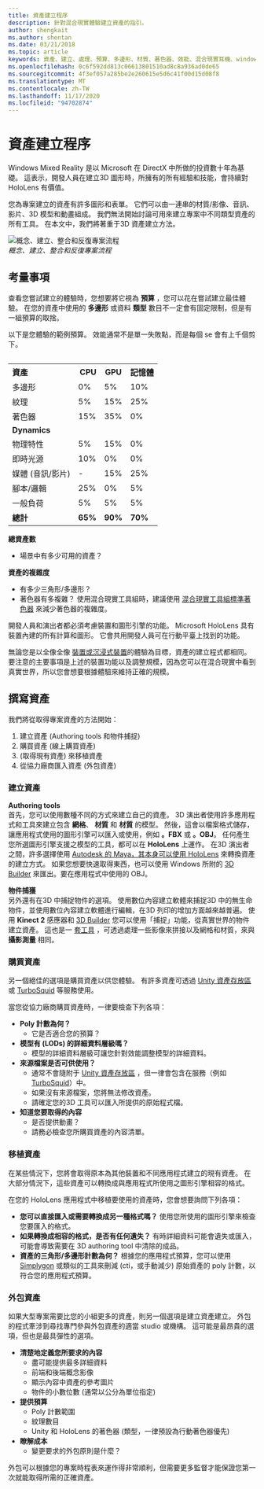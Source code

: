 ```yaml
---
title: 資產建立程序
description: 針對混合現實體驗建立資產的指引。
author: shengkait
ms.author: shentan
ms.date: 03/21/2018
ms.topic: article
keywords: 資產、建立、處理、預算、多邊形、材質、著色器、效能、混合現實耳機、windows mixed reality 耳機、虛擬實境耳機、HoloLens、MRTK、混合現實工具組、資產
ms.openlocfilehash: 0c6f592dd813c06613801510ad8c8a936ad0de65
ms.sourcegitcommit: 4f3ef057a285be2e260615e5d6c41f00d15d08f8
ms.translationtype: MT
ms.contentlocale: zh-TW
ms.lasthandoff: 11/17/2020
ms.locfileid: "94702874"
---
```

# <a name="asset-creation-process"></a>資產建立程序

Windows Mixed Reality 是以 Microsoft 在 DirectX 中所做的投資數十年為基礎。 這表示，開發人員在建立3D 圖形時，所擁有的所有經驗和技能，會持續對 HoloLens 有價值。

您為專案建立的資產有許多圖形和表單。 它們可以由一連串的材質/影像、音訊、影片、3D 模型和動畫組成。 我們無法開始討論可用來建立專案中不同類型資產的所有工具。 在本文中，我們將著重于3D 資產建立方法。

![概念、建立、整合和反復專案流程](images/concept-creation-integration-iteration-flow-640px.jpg)<br>
*概念、建立、整合和反復專案流程*

## <a name="things-to-consider"></a>考量事項

查看您嘗試建立的體驗時，您想要將它視為 **預算** ，您可以花在嘗試建立最佳體驗。 在您的資產中使用的 **多邊形** 或資料 **類型** 數目不一定會有固定限制，但是有一組預算的取捨。

以下是您體驗的範例預算。 效能通常不是單一失敗點，而是每個 se 會有上千個剪下。
<br>

<table style="float:right; margin-left: 10px;">
<tr>
<th style="text-align:left;"><b>資產</b></th><th style="text-align:right;"> CPU</th><th> GPU</th><th> 記憶體</th>
</tr><tr>
<td> 多邊形</td><td> 0%</td><td> 5%</td><td> 10%</td>
</tr><tr>
<td> 紋理</td><td> 5%</td><td> 15%</td><td>25%</td>
</tr><tr>
<td> 著色器</td><td> 15%</td><td> 35%</td><td> 0%</td>
</tr><tr>
<td> <b>Dynamics</b></td><td></td><td></td><td></td>
</tr><tr>
<td> 物理特性</td><td> 5%</td><td> 15%</td><td> 0%</td>
</tr><tr>
<td> 即時光源</td><td> 10%</td><td> 0%</td><td> 0%</td>
</tr><tr>
<td> 媒體 (音訊/影片) </td><td> -</td><td> 15%</td><td> 25%</td>
</tr><tr>
<td> 腳本/邏輯</td><td> 25%</td><td> 0%</td><td> 5%</td>
</tr><tr>
<td> 一般負荷</td><td> 5%</td><td> 5%</td><td> 5%</td>
</tr><tr>
<td> <b>總計</b></td><td> <b>65%</b></td><td> <b>90%</b></td><td> <b>70%</b></td>
</tr>
</table>

**總資產數**
* 場景中有多少可用的資產？

**資產的複雜度**
* 有多少三角形/多邊形？
* 著色器有多複雜？ 使用混合現實工具組時，建議使用 [混合現實工具組標準著色器](https://github.com/microsoft/MixedRealityToolkit-Unity/blob/mrtk_release/Documentation/README_MRTKStandardShader.md) 來減少著色器的複雜度。

開發人員和演出者都必須考慮裝置和圖形引擎的功能。 Microsoft HoloLens 具有裝置內建的所有計算和圖形。 它會共用開發人員可在行動平臺上找到的功能。

無論您是以全像全像 [裝置或沉浸式裝置](../discover/mixed-reality.md#the-mixed-reality-spectrum)的體驗為目標，資產的建立程式都相同。 要注意的主要事項是上述的裝置功能以及調整規模，因為您可以在混合現實中看到真實世界，所以您會想要根據體驗來維持正確的規模。

## <a name="authoring-assets"></a>撰寫資產

我們將從取得專案資產的方法開始：
1. 建立資產 (Authoring tools 和物件捕捉) 
2. 購買資產 (線上購買資產) 
3.  (取得現有資產) 來移植資產
4. 從協力廠商匯入資產 (外包資產) 

### <a name="creating-assets"></a>建立資產

**Authoring tools**<br>
首先，您可以使用數種不同的方式來建立自己的資產。 3D 演出者使用許多應用程式和工具來建立包含 **網格**、 **材質** 和 **材質** 的模型。 然後，這會以檔案格式儲存，讓應用程式使用的圖形引擎可以匯入或使用，例如 **。FBX** 或 **。OBJ**。 任何產生您所選圖形引擎支援之模型的工具，都可以在 **HoloLens** 上運作。 在3D 演出者之間，許多選擇使用 [Autodesk 的 Maya，其本身可以使用 HoloLens](https://www.youtube.com/watch?v=q0K3n0Gf8mA) 來轉換資產的建立方式。 如果您想要快速取得東西，也可以使用 Windows 所附的 [3D Builder](https://developer.microsoft.com/windows/hardware/3d-print/3d-builder-resources) 來匯出。要在應用程式中使用的 OBJ。

**物件捕獲**<br>
另外還有在3D 中捕捉物件的選項。 使用數位內容建立軟體來捕捉3D 中的無生命物件，並使用數位內容建立軟體進行編輯，在3D 列印的增加方面越來越普遍。 使用 **Kinect 2** 感應器和 [3D Builder](https://developer.microsoft.com/windows/hardware/3d-print/3d-builder-resources) 您可以使用「捕捉」功能，從真實世界的物件建立資產。 這也是一 [套工具](https://en.wikipedia.org/wiki/Comparison_of_photogrammetry_software) ，可透過處理一些影像來拼接以及網格和材質，來與 **攝影測量** 相同。

### <a name="purchasing-assets"></a>購買資產

另一個絕佳的選項是購買資產以供您體驗。 有許多資產可透過 [Unity 資產存放區](https://www.assetstore.unity3d.com/) 或 [TurboSquid](https://www.turbosquid.com/) 等服務使用。

當您從協力廠商購買資產時，一律要檢查下列各項：
* **Poly 計數為何？**
  * 它是否適合您的預算？
* **模型有 (LODs) 的詳細資料層級嗎？**
  * 模型的詳細資料層級可讓您針對效能調整模型的詳細資料。
* **來源檔案是否可供使用？**
  * 通常不會隨附于 [Unity 資產存放區](https://www.assetstore.unity3d.com/) ，但一律會包含在服務（例如 [TurboSquid](https://www.turbosquid.com/)）中。
  * 如果沒有來源檔案，您將無法修改資產。
  * 請確定您的3D 工具可以匯入所提供的原始程式檔。
* **知道您要取得的內容**
  * 是否提供動畫？
  * 請務必檢查您所購買資產的內容清單。

### <a name="porting-assets"></a>移植資產

在某些情況下，您將會取得原本為其他裝置和不同應用程式建立的現有資產。 在大部分情況下，這些資產可以轉換成與應用程式所使用之圖形引擎相容的格式。

在您的 HoloLens 應用程式中移植要使用的資產時，您會想要詢問下列各項：
* **您可以直接匯入或需要轉換成另一種格式嗎？** 使用您所使用的圖形引擎來檢查您要匯入的格式。
* **如果轉換成相容的格式，是否有任何遺失？** 有時詳細資料可能會遺失或匯入，可能會導致需要在 3D authoring tool 中清除的成品。
* **資產的三角形/多邊形計數為何？** 根據您的應用程式預算，您可以使用 [Simplygon](https://www.simplygon.com/) 或類似的工具來刪減 (cti，或手動減少) 原始資產的 poly 計數，以符合您的應用程式預算。

### <a name="outsourcing-assets"></a>外包資產

如果大型專案需要比您的小組更多的資產，則另一個選項是建立資產建立。 外包的程式牽涉到尋找專門參與外包資產的適當 studio 或機構。 這可能是最昂貴的選項，但也是最具彈性的選項。
* **清楚地定義您所要求的內容**
  * 盡可能提供最多詳細資料
  * 前端和後端概念影像
  * 顯示內容中資產的參考圖片
  * 物件的小數位數 (通常以公分為單位指定) 
* **提供預算**
  * Poly 計數範圍
  * 紋理數目
  * Unity 和 HoloLens 的著色器 (類型，一律預設為行動著色器優先) 
* **瞭解成本**
  * 變更要求的外包原則是什麼？

外包可以根據您的專案時程表來運作得非常順利，但需要更多監督才能保證您第一次就能取得所需的正確資產。
